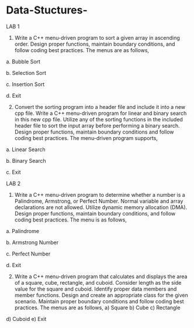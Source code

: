 # Data-Stuctures-

LAB 1
1. Write a C++ menu-driven program to sort a given array in ascending order. Design proper functions, maintain boundary conditions, and follow coding best practices. The menus are as follows,

a.       Bubble Sort

b.      Selection Sort

c.       Insertion Sort

d.      Exit

 

2. Convert the sorting program into a header file and include it into a new cpp file. Write a C++ menu-driven program for linear and binary search in this new cpp file. Utilize any of the sorting functions in the included header file to sort the input array before performing a binary search. Design proper functions, maintain boundary conditions and follow coding best practices. The menu-driven program supports,

a.       Linear Search

b.      Binary Search

c.       Exit



LAB 2
1. Write a C++ menu-driven program to determine whether a number is a  Palindrome, Armstrong, or Perfect Number. Normal variable and array declarations are not allowed. Utilize dynamic memory allocation (DMA). Design proper functions, maintain boundary conditions, and follow coding best practices. The menu is as follows,

a.       Palindrome

b.      Armstrong Number

c.       Perfect Number

d.      Exit

 

2. Write a C++ menu-driven program that calculates and displays the area of a square, cube, rectangle, and cuboid. Consider length as the side value for the square and cuboid. Identify proper data members and member functions. Design and create an appropriate class for the given scenario.  Maintain proper boundary conditions and follow coding best practices. The menus are as follows,
 a) Square
 b) Cube
 c) Rectangle

 d) Cuboid
 e) Exit

